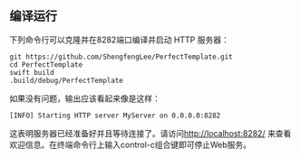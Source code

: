 

## 编译运行

下列命令行可以克隆并在8282端口编译并启动 HTTP 服务器：

```
git https://github.com/ShengfengLee/PerfectTemplate.git
cd PerfectTemplate
swift build
.build/debug/PerfectTemplate
```

如果没有问题，输出应该看起来像是这样：

```
[INFO] Starting HTTP server MyServer on 0.0.0.0:8282
```

这表明服务器已经准备好并且等待连接了。请访问[http://localhost:8282/](http://127.0.0.1:8282/) 来查看欢迎信息。在终端命令行上输入control-c组合键即可停止Web服务。
